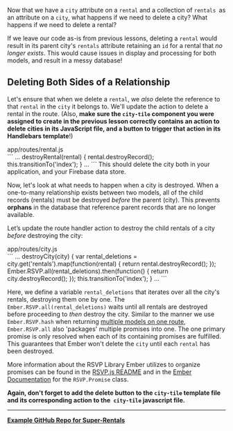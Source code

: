 Now that we have a `city` attribute on a `rental` and a collection of `rentals `as an attribute on a `city`, what happens if we need to delete a city?  What happens if we need to delete a rental?

If we leave our code as-is from previous lessons, deleting a `rental` would result in its parent city's `rentals` attribute retaining an `id` for a rental that _no longer exists_. This would cause issues in display and processing for both models, and result in a messy database!

## Deleting Both Sides of a Relationship

Let's ensure that when we delete a `rental`, we _also_ delete the reference to that `rental` in the `city` it belongs to. We'll update the action to delete a rental in the route. (Also, **make sure the `city-tile` component you were assigned to create in the previous lesson correctly contains an action to delete cities in its JavaScript file, and a button to trigger that action in its Handlebars template**!)

<div class="filename">app/routes/rental.js</div>
```
...
destroyRental(rental) {
  rental.destroyRecord();
  this.transitionTo('index');
}
...
```
This should delete the city both in your application, and your Firebase data store. 

Now, let's look at what needs to happen when a city is destroyed.  When a one-to-many relationship exists between two models,  all of the child records (rentals) must be destroyed _before_ the parent (city). This prevents **orphans** in the database that reference parent records that are no longer available.  

Let’s update the route handler action to destroy the child rentals of a city _before_ destroying the city:

<div class="filename">app/routes/city.js</div>
```
...
destroyCity(city) {
  var rental_deletions = city.get('rentals').map(function(rental) {
    return rental.destroyRecord();
  });
  Ember.RSVP.all(rental_deletions).then(function() {
    return city.destroyRecord();
  });
  this.transitionTo('index');
}
...
```

Here, we define a variable `rental_deletions` that iterates over all the city's rentals, destroying them one by one.  The `Ember.RSVP.all(rental_deletions)` waits until all rentals are destroyed before proceeding to _then_ destroy the city. Similar to the manner we use `Ember.RSVP.hash` when returning [multiple models on one route](https://www.learnhowtoprogram.com/javascript/ember-js/one-route-multiple-models), `Ember.RSVP.all` also 'packages' multiple promises into one. The one primary promise is only resolved when each of its containing promises are fulfilled. This guarantees that Ember won't delete the `city` until each `rental` has been destroyed. 

More information about the RSVP Library Ember utilizes to organize promises can be found in the [RSVP.js README](https://github.com/tildeio/rsvp.js/) and in the [Ember Documentation](http://emberjs.com/api/classes/RSVP.Promise.html) for the `RSVP.Promise` class.

**Again, don't forget to add the delete button to the `city-tile` template file and its corresponding action to the` city-tile` javascript file.**

<hr>

**[<i class="glyphicon glyphicon-folder-open"></i>  Example GitHub Repo for Super-Rentals](https://github.com/epicodus-lessons/ember-super-rentals/tree/1.11_deleting_model_relationships)**
